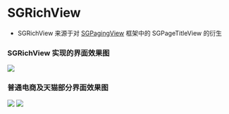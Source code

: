 # SGRichView


* SGRichView 来源于对 [SGPagingView](https://github.com/kingsic/SGPagingView) 框架中的 SGPageTitleView 的衍生


### SGRichView 实现的界面效果图<br>
![](https://github.com/kingsic/Useless/blob/master/SGRichView/SGRichView.png)

### 普通电商及天猫部分界面效果图<br>
![](https://github.com/kingsic/Useless/blob/master/SGRichView/SGRichView1.png)      ![](https://github.com/kingsic/Useless/blob/master/SGRichView/SGRichView2.png)

